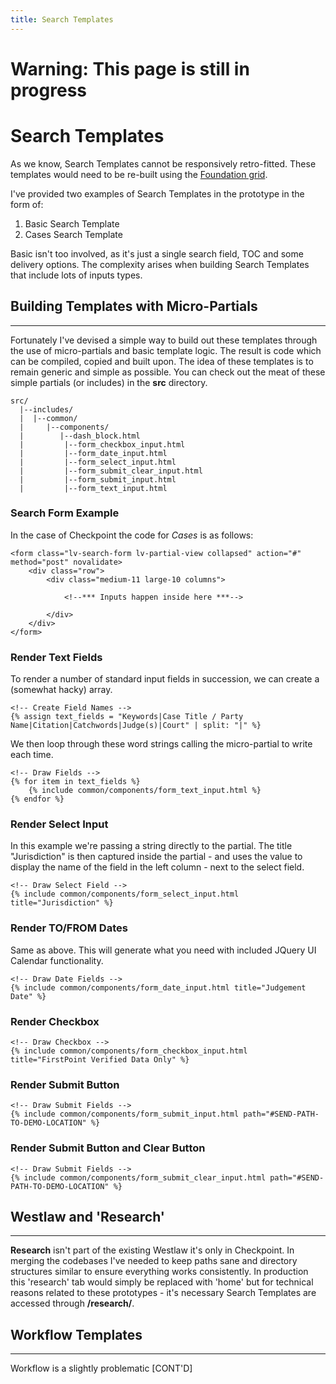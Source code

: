 ```yaml
---
title: Search Templates
---
```


# Warning: This page is still in progress

# Search Templates

As we know, Search Templates cannot be responsively retro-fitted. These templates would need to be re-built using the [Foundation grid](http://foundation.zurb.com/docs/components/grid.html).

I've provided two examples of Search Templates in the prototype in the form of:

1. Basic Search Template
2. Cases Search Template

Basic isn't too involved, as it's just a single search field, TOC and some delivery options. The complexity arises when building Search Templates that include lots of inputs types.


## Building Templates with Micro-Partials
---

Fortunately I've devised a simple way to build out these templates through the use of micro-partials and basic template logic. The result is code which can be compiled, copied and built upon. The idea of these templates is to remain generic and simple as possible. You can check out the meat of these simple partials (or includes) in the **src** directory.

```
src/
  |--includes/
  |  |--common/
  |     |--components/
  |        |--dash_block.html
  |         |--form_checkbox_input.html
  |         |--form_date_input.html
  |         |--form_select_input.html
  |         |--form_submit_clear_input.html
  |         |--form_submit_input.html
  |         |--form_text_input.html

```

### Search Form Example

In the case of Checkpoint the code for *Cases* is as follows:

```
<form class="lv-search-form lv-partial-view collapsed" action="#" method="post" novalidate>
    <div class="row">
        <div class="medium-11 large-10 columns">

            <!--*** Inputs happen inside here ***-->

        </div>
    </div>
</form>
```

### Render Text Fields

To render a number of standard input fields in succession, we can create a (somewhat hacky) array.

```
<!-- Create Field Names -->
{% assign text_fields = "Keywords|Case Title / Party Name|Citation|Catchwords|Judge(s)|Court" | split: "|" %}
```

We then loop through these word strings calling the micro-partial to write each time.

```
<!-- Draw Fields -->
{% for item in text_fields %}
    {% include common/components/form_text_input.html %}
{% endfor %}
```

### Render Select Input

In this example we're passing a string directly to the partial. The title "Jurisdiction" is then captured inside the partial - and uses the value to display the name of the field in the left column - next to the select field.

```
<!-- Draw Select Field -->
{% include common/components/form_select_input.html title="Jurisdiction" %}
```

### Render TO/FROM Dates

Same as above. This will generate what you need with included JQuery UI Calendar functionality.

```
<!-- Draw Date Fields -->
{% include common/components/form_date_input.html title="Judgement Date" %}
```

### Render Checkbox

```
<!-- Draw Checkbox -->
{% include common/components/form_checkbox_input.html title="FirstPoint Verified Data Only" %}
```

### Render Submit Button

```
<!-- Draw Submit Fields -->
{% include common/components/form_submit_input.html path="#SEND-PATH-TO-DEMO-LOCATION" %}
```

### Render Submit Button and Clear Button

```
<!-- Draw Submit Fields -->
{% include common/components/form_submit_clear_input.html path="#SEND-PATH-TO-DEMO-LOCATION" %}
```

## Westlaw and 'Research'
---

**Research** isn't part of the existing Westlaw it's only in Checkpoint. In merging the codebases I've needed to keep paths sane and directory structures similar to ensure everything works consistently. In production this 'research' tab would simply be replaced with 'home' but for technical reasons related to these prototypes - it's necessary Search Templates are accessed through **/research/**.

## Workflow Templates
---

Workflow is a slightly problematic [CONT'D]

















